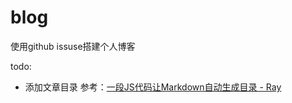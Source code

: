 # blog
使用github issuse搭建个人博客

todo:
- 添加文章目录
参考：[一段JS代码让Markdown自动生成目录 - Ray](http://iyanlei.com/markdown_catelog.html)